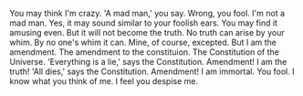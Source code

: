 You may think I'm crazy. 'A mad man,' you say. Wrong, you fool. I'm not a mad man. Yes, it may sound similar to your foolish ears. You may find it amusing even. But it will not become the truth. No truth can arise by your whim. By no one's whim it can. Mine, of course, excepted. But I am the amendment. The amendment to the constituion. The Constitution of the Universe. 'Everything is a lie,' says the Constitution. Amendment! I am the truth! 'All dies,' says the Constitution. Amendment! I am immortal. You fool. I know what you think of me. I feel you despise me.
